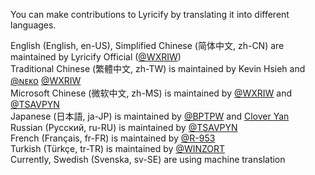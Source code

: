 You can make contributions to Lyricify by translating it into different languages.  
  
English (English, en-US), Simplified Chinese (简体中文, zh-CN) are maintained by Lyricify Official ([@WXRIW](https://github.com/WXRIW))  
Traditional Chinese (繁體中文, zh-TW) is maintained by Kevin Hsieh and [@ɴᴇᴋᴏ](https://github.com/NeKoOuO) [@WXRIW](https://github.com/WXRIW)  
Microsoft Chinese (微软中文, zh-MS) is maintained by [@WXRIW](https://github.com/WXRIW) and [@TSAVPYN](https://github.com/tsavpyn)  
Japanese (日本語, ja-JP) is maintained by [@BPTPW](https://github.com/BPTPW) and [Clover Yan](https://github.com/clover-yan)  
Russian (Pусский, ru-RU) is maintained by [@TSAVPYN](https://github.com/tsavpyn)  
French (Français, fr-FR) is maintained by [@R-953](https://github.com/R-953)  
Turkish (Türkçe, tr-TR) is maintained by [@WINZORT](https://github.com/mikropsoft)  
Currently, Swedish (Svenska, sv-SE) are using machine translation  
